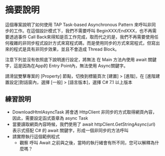 # 摘要說明

這個專案說明了如何使用 TAP Task-based Asynchronous Pattern 來呼叫非同步的工作。在這個設計模式下，我們不需要呼叫 BeginXXX/EndXXX，也不再需要透過事件 Call Back來得知是否工作完成，取而代之的是，我們不再需要使用任何複雜的非同步程式設計方式來寫程式碼，而是使用同步的方式來寫程式，但寫出來的程式是具有非同步效果，並且不會造成 Thread Block。

注意下列並沒有依照底下說明進行設定，將無法 在 Main 方法內使用 await 關鍵字，這是因為在App的 Entry Point內，無法使用 Async關鍵字。

請滑鼠雙擊專案的 [Property] 節點，切換到標籤頁次 [建置] > [進階]，在 [進階建置設定]對話窗內，選擇 [一般] > [語言版本]，選擇 C# 7.1 以上版本

## 練習說明

* DownloadHtmlAsyncTask 將會透 HttpClient 非同步的方式取得網頁內容，因此，需要設定函式簽章為 async Task<string>
* 當要讀取網頁內容時候，我們使用了 await httpClient.GetStringAsync(url) 表示式搭配 C# 的 await 關鍵字，形成一個非同步的方法呼叫
* 請實際執行這個範例程式
  * 觀察 呼叫 Await 之前與之後，當時的執行緒會有所不同，您可以解釋為什麼嗎？
  